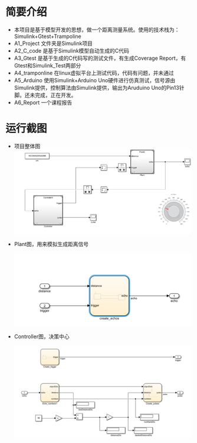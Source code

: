 # 简要介绍
* 本项目是基于模型开发的思想，做一个距离测量系统。使用的技术栈为：Simulink+Gtest+Trampoline
* A1_Project 文件夹是Simulink项目
* A2_C_code  是基于Simulink模型自动生成的C代码
* A3_Gtest   是基于生成的C代码写的测试文件，有生成Coverage Report，有Gtest和Simulink_Test两部分
* A4_tramponline  在linux虚拟平台上测试代码，代码有问题，并未通过
* A5_Arduino  使用Simulink+Arduino Uno硬件进行仿真测试，信号源由Simulink提供，控制算法由Simulink提供，输出为Aruduino Uno的Pin13针脚。还未完成，正在开发。
* A6_Report   一个课程报告

# 运行截图
* 项目整体图
  ![test](./imgs/Overall.png)

* Plant图，用来模拟生成距离信号

  ![test](./imgs/Plant.png)

* Controller图，决策中心

  ![test](./imgs/Controller.png)
